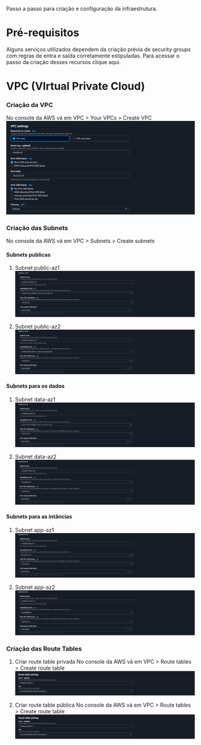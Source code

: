 Passo a passo para criação e configuração da infraestrutura.

# Pré-requisitos
Alguns serviços utilizados dependem da criação prévia de security groups com regras de entra e saída corretamente estipuladas. Para acessar o passo da criação desses recursos clique aqui.

# VPC (VIrtual Private Cloud)

### Criação da VPC
No console da AWS vá em VPC > Your VPCs > Create VPC
![VPC SETTINGS](Infrastructure\Images\VPC\vpc-settings.PNG)

### Criação das Subnets
No console da AWS vá em VPC > Subnets > Create subnets

#### Subnets publicas

1. Subnet public-az1
![Subnet public-az1](Infrastructure\Images\VPC\Subnets\public-az1.PNG)

2. Subnet public-az2
![Subnet public-az2](Infrastructure\Images\VPC\Subnets\public-az2.PNG)

#### Subnets para os dados

1. Subnet data-az1
![Subnet data-az1](Infrastructure\Images\VPC\Subnets\data-az1.PNG)

2. Subnet data-az2
![Subnet data-az2](Infrastructure\Images\VPC\Subnets\data-az2.PNG)

#### Subnets para as intâncias

1. Subnet app-az1
![Subnet app-az1](Infrastructure\Images\VPC\Subnets\app-az1.PNG)

2. Subnet app-az2
![Subnet app-az2](Infrastructure\Images\VPC\Subnets\app-az2.PNG)

### Criação das Route Tables
1. Criar route table privada
No console da AWS vá em VPC > Route tables > Create route table
![PRIVATE ROUTE TABLE](Infrastructure\Images\VPC\RouteTables\private-rt-settings.PNG)

2. Criar route table pública
No console da AWS vá em VPC > Route tables > Create route table
![PUBLIC ROUTE TABLE](Infrastructure\Images\VPC\RouteTables\public-rt-settings.PNG)